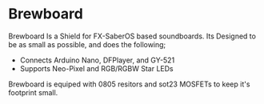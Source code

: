 # Brewboard
Brewboard Is a Shield for FX-SaberOS based soundboards. Its Designed to be as small as possible, and does the following;

 - Connects Arduino Nano, DFPlayer, and GY-521
 - Supports Neo-Pixel and RGB/RGBW Star LEDs

Brewboard is equiped with 0805 resitors and sot23 MOSFETs to keep it's footprint small.
